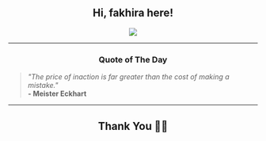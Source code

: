 <h2 align="center"> Hi, fakhira here!</h2>

<p align="center">
<a href="https://github.com/fakhiralkda" alt="github streak"><img src="https://dvst-streak.herokuapp.com/?user=fakhiralkda&theme=tokyonight&fire=DD472C"></a>
</p>

<hr>
<h3 align="center">Quote of The Day</h3>
<p align="center">
<blockquote>
<i>"The price of inaction is far greater than the cost of making a mistake."</i>
<br>
<b>- Meister Eckhart</b>
</blockquote>
</p>


<hr>
<h2 align="center">Thank You 🙏🏼</h2>
